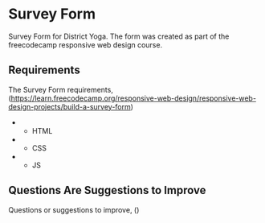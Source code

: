 # Survey Form
Survey Form for District Yoga. The form was created as part of the freecodecamp responsive web design course.

## Requirements
The Survey Form requirements, (https://learn.freecodecamp.org/responsive-web-design/responsive-web-design-projects/build-a-survey-form)

* - HTML
* - CSS
* - JS

## Questions Are Suggestions to Improve
Questions or suggestions to improve, ()
